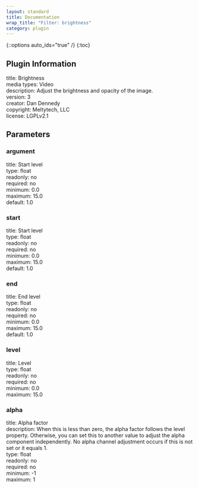 ```yaml
---
layout: standard
title: Documentation
wrap_title: "Filter: brightness"
category: plugin
---
```

{::options auto_ids="true" /}
{:toc}

## Plugin Information

title: Brightness  
media types:
Video  
description: Adjust the brightness and opacity of the image.  
version: 3  
creator: Dan Dennedy  
copyright: Meltytech, LLC  
license: LGPLv2.1  

## Parameters

### argument

title: Start level    
type: float  
readonly: no  
required: no  
minimum: 0.0  
maximum: 15.0  
default: 1.0  

### start

title: Start level    
type: float  
readonly: no  
required: no  
minimum: 0.0  
maximum: 15.0  
default: 1.0  

### end

title: End level    
type: float  
readonly: no  
required: no  
minimum: 0.0  
maximum: 15.0  
default: 1.0  

### level

title: Level    
type: float  
readonly: no  
required: no  
minimum: 0.0  
maximum: 15.0  

### alpha

title: Alpha factor    
description:
When this is less than zero, the alpha factor follows the level property. Otherwise, you can set this to another value to adjust the alpha component independently. No alpha channel adjustment occurs if this is not set or it equals 1.  
type: float  
readonly: no  
required: no  
minimum: -1  
maximum: 1  

